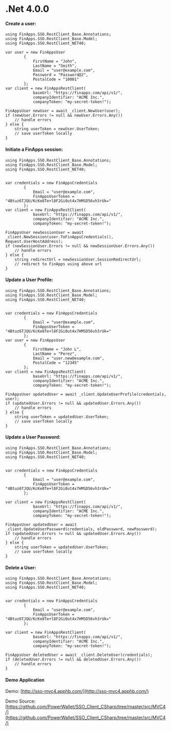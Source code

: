 .Net 4.0.0
===============

#### Create a user:

    using FinApps.SSO.RestClient_Base.Annotations;
    using FinApps.SSO.RestClient_Base.Model;
    using FinApps.SSO.RestClient_NET40;
    
    var user = new FinAppsUser
            {
                FirstName = "John",
                LastName = "Smith",
                Email = "user@example.com",
                Password = "Password@2",
                PostalCode = "10001"
            };
    var client = new FinAppsRestClient(
                baseUrl: "https://finapps.com/api/v1/",
                companyIdentifier: "ACME Inc.",
                companyToken: "my-secret-token!");
                
    FinAppsUser newUser = await _client.NewUser(user);
    if (newUser.Errors != null && newUser.Errors.Any())
        // handle errors
    } else {
        string userToken = newUser.UserToken;
        // save userToken locally
    }
    


#### Initiate a FinApps session:

    using FinApps.SSO.RestClient_Base.Annotations;
    using FinApps.SSO.RestClient_Base.Model;
    using FinApps.SSO.RestClient_NET40;
    

    var credentials = new FinAppsCredentials
            {
                Email = "user@example.com",
                FinAppsUserToken = "4Btuz6TJQU/KcKe8Te+l8F2Gi0ut4x7HMSD56vh3rUk="
            };
    var client = new FinAppsRestClient(
                baseUrl: "https://finapps.com/api/v1/",
                companyIdentifier: "ACME Inc.",
                companyToken: "my-secret-token!");           
                
    FinAppsUser newSessionUser = await _client.NewSession(user.ToFinAppsCredentials(), Request.UserHostAddress);
    if (newSessionUser.Errors != null && newSessionUser.Errors.Any())
        // handle errors
    } else {
        string redirectUrl = newSessionUser.SessionRedirectUrl;
        // redirect to FinApps using above url
    }    
      
    
    
#### Update a User Profile:

    using FinApps.SSO.RestClient_Base.Annotations;
    using FinApps.SSO.RestClient_Base.Model;
    using FinApps.SSO.RestClient_NET40;
    

    var credentials = new FinAppsCredentials
            {
                Email = "user@example.com",
                FinAppsUserToken = "4Btuz6TJQU/KcKe8Te+l8F2Gi0ut4x7HMSD56vh3rUk="
            };
    var user = new FinAppsUser
            {
                FirstName = "John L",
                LastName = "Perez",
                Email = "user.new@example.com",
                PostalCode = "12345"
            };            
    var client = new FinAppsRestClient(
                baseUrl: "https://finapps.com/api/v1/",
                companyIdentifier: "ACME Inc.",
                companyToken: "my-secret-token!");           
                
    FinAppsUser updatedUser = await _client.UpdateUserProfile(credentials, user);
    if (updatedUser.Errors != null && updatedUser.Errors.Any())
        // handle errors
    } else {
        string userToken = updatedUser.UserToken;
        // save userToken locally
    }   
    
    
#### Update a User Password:

    using FinApps.SSO.RestClient_Base.Annotations;
    using FinApps.SSO.RestClient_Base.Model;
    using FinApps.SSO.RestClient_NET40;
    

    var credentials = new FinAppsCredentials
            {
                Email = "user@example.com",
                FinAppsUserToken = "4Btuz6TJQU/KcKe8Te+l8F2Gi0ut4x7HMSD56vh3rUk="
            };
            
    var client = new FinAppsRestClient(
                baseUrl: "https://finapps.com/api/v1/",
                companyIdentifier: "ACME Inc.",
                companyToken: "my-secret-token!");           
                
    FinAppsUser updatedUser = await _client.UpdateUserPassword(credentials, oldPassword, newPassword);
    if (updatedUser.Errors != null && updatedUser.Errors.Any())
        // handle errors
    } else {
        string userToken = updatedUser.UserToken;
        // save userToken locally
    }    
        
         
#### Delete a User:

    using FinApps.SSO.RestClient_Base.Annotations;
    using FinApps.SSO.RestClient_Base.Model;
    using FinApps.SSO.RestClient_NET40;
    

    var credentials = new FinAppsCredentials
            {
                Email = "user@example.com",
                FinAppsUserToken = "4Btuz6TJQU/KcKe8Te+l8F2Gi0ut4x7HMSD56vh3rUk="
            };
            
    var client = new FinAppsRestClient(
                baseUrl: "https://finapps.com/api/v1/",
                companyIdentifier: "ACME Inc.",
                companyToken: "my-secret-token!");           
                
    FinAppsUser deletedUser = await _client.DeleteUser(credentials);
    if (deletedUser.Errors != null && deletedUser.Errors.Any())
        // handle errors
    } 
    
            
#### Demo Application     
    
Demo: [http://sso-mvc4.apphb.com/](http://sso-mvc4.apphb.com/)

Demo Source: [https://github.com/PowerWallet/SSO_Client_CSharp/tree/master/src/MVC4/](https://github.com/PowerWallet/SSO_Client_CSharp/tree/master/src/MVC4/)
    
